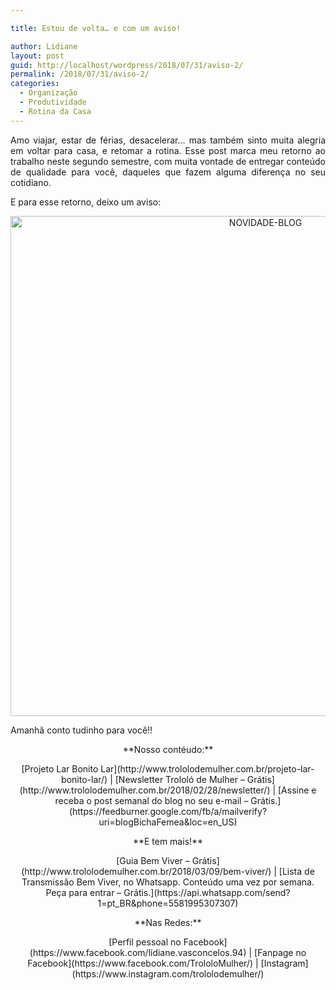```yaml
---

title: Estou de volta… e com um aviso!

author: Lidiane
layout: post
guid: http://localhost/wordpress/2018/07/31/aviso-2/
permalink: /2018/07/31/aviso-2/
categories:
  - Organização
  - Produtividade
  - Rotina da Casa
---
```

<p align="justify">
  Amo viajar, estar de férias, desacelerar… mas também sinto muita alegria em voltar para casa, e retomar a rotina. Esse post marca meu retorno ao trabalho neste segundo semestre, com muita vontade de entregar conteúdo de qualidade para você, daqueles que fazem alguma diferença no seu cotidiano.
</p>

<p align="justify">
  E para esse retorno, deixo um aviso:
</p>

<p align="center">
  <img class="alignnone size-full wp-image-14656" src="http://www.trololodemulher.com.br/blog/wp-content/uploads/2018/07/NOVIDADE-BLOG.jpg" alt="NOVIDADE-BLOG" width="800" height="800" />
</p>

<p align="justify">
  Amanhã conto tudinho para você!!
</p>

<p align="center">
  **Nosso contéudo:**
</p>

<p align="center">
  [Projeto Lar Bonito Lar](http://www.trololodemulher.com.br/projeto-lar-bonito-lar/)  | [Newsletter Trololó de Mulher – Grátis](http://www.trololodemulher.com.br/2018/02/28/newsletter/)  | [Assine e receba o post semanal do blog no seu e-mail – Grátis.](https://feedburner.google.com/fb/a/mailverify?uri=blogBichaFemea&loc=en_US) 
</p>

<p align="center">
  **E tem mais!**
</p>

<p align="center">
  [Guia Bem Viver – Grátis](http://www.trololodemulher.com.br/2018/03/09/bem-viver/)  | [Lista de Transmissão Bem Viver, no Whatsapp. Conteúdo uma vez por semana. Peça para entrar – Grátis.](https://api.whatsapp.com/send?1=pt_BR&phone=5581995307307) 
</p>

<p align="center">
  **Nas Redes:**
</p>

<p align="center">
  [Perfil pessoal no Facebook](https://www.facebook.com/lidiane.vasconcelos.94)  | [Fanpage no Facebook](https://www.facebook.com/TrololoMulher/)  | [Instagram](https://www.instagram.com/trololodemulher/) 
</p>

<p align="justify">